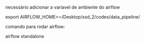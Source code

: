 necessário adicionar a variavel de ambiente do airflow

export AIRFLOW_HOME=~/Desktop/ssd_2/codes/data_pipeline/

comando para rodar airflow:

airflow standalone

